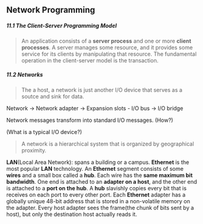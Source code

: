 ## Network Programming

##### 11.1 The Client-Server Programming Model

> An application consists of a **server process** and one or more **client processes**.
> A server manages some resource, and it provides some service for its clients by manipulating that resource.
> The fundamental operation in the client-server model is the transaction.

##### 11.2 Networks

> The a host, a network is just another I/O device that serves as a soutce and sink for data.

Network -> Network adapter -> Expansion slots - I/O bus -> I/O bridge

Network messages transform into standard I/O messages. (How?)

(What is a typical I/O device?)

> A network is a hierarchical system that is organized by geographical proximity.


**LAN**(Local Area Network): spans a building or a campus.
**Ethernet** is the most popular **LAN** technology.
An **Ethernet** segment consists of some **wires** and a small box called a **hub**.
Each wire has the **same maximum bit bandwidth**.
One end is attached to an **adapter on a host**, and the other end is attached to a **port on the hub**.
A **hub** slavishly copies every bit that is receives on each port to every other port.
Each **Ethernet** adapter has a globally unique 48-bit address that is stored in a non-volatile memory on the adapter.
Every host adapter sees the frame(the chunk of bits sent by a host), but only the destination host actually reads it.







